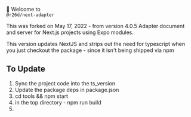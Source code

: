 
👋 Welcome to <br/><code>@r26d/next-adapter</code>


This was forked on May 17, 2022 - from version 4.0.5
Adapter document and server for Next.js projects using Expo modules.

This version updates NextJS and strips out the need for typescript when you just checkout
the package - since it isn't being shipped via npm


## To Update

1. Sync the project code into the ts_version
2. Update the package deps in package.json
3. cd tools && npm start
4. in the top directory  - npm run build
5. 
